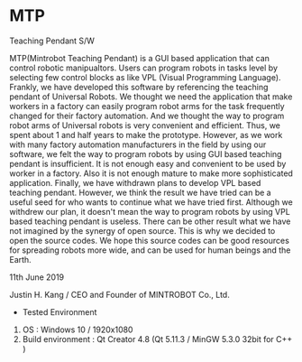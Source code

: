 # MTP
Teaching Pendant S/W

MTP(Mintrobot Teaching Pendant) is a GUI based application that can control robotic manipualtors. Users can program robots in tasks level by selecting few control blocks as like VPL (Visual Programming Language). Frankly, we have developed this software by referencing the teaching pendant of Universal Robots. We thought we need the application that make workers in a factory can easily program robot arms for the task frequently changed for their factory automation. And we thought the way to program robot arms of Universal robots is very convenient and efficient. Thus, we spent about 1 and half years to make the prototype. However, as we work with many factory automation manufacturers in the field by using our software, we felt the way to program robots by using GUI based teaching pendant is insufficient. It is not enough easy and convenient to be used by worker in a factory. Also it is not enough mature to make more sophisticated application. Finally, we have withdrawn plans to develop VPL based teaching pendant. However, we think the result we have tried can be a useful seed for who wants to continue what we have tried first. Although we withdrew our plan, it doesn't mean the way to program robots by using VPL based teaching pendant is useless. There can be other result what we have not imagined by the synergy of open source. This is why we decided to open the source codes. We hope this source codes can be good resources for spreading robots more wide, and can be used for human beings and the Earth.


11th June 2019

Justin H. Kang / CEO and Founder of MINTROBOT Co., Ltd.

- Tested Environment
1. OS : Windows 10 / 1920x1080 
2. Build environment : Qt Creator 4.8 (Qt 5.11.3 / MinGW 5.3.0 32bit for C++ ) 

